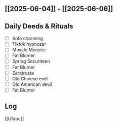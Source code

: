 ## [[2025-06-04]] - [[2025-06-06]]

## Daily Deeds & Rituals

- [ ] Sofa charming 
- [ ] Tiktok hypnozer
- [ ] Muscle Monster
- [ ] Fat Blomer
- [ ] Spring Securiteen
- [ ] Fat Blumer
- [ ] Zaratrusta
- [ ] Old Chinese evel
- [ ] Old American devil
- [ ] Fat Blumer
## Log

[[Ufabc]]


